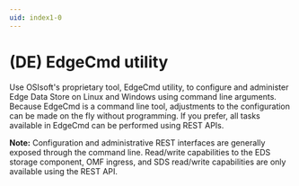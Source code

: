 ```yaml
---
uid: index1-0
---
```


# (DE) EdgeCmd utility

Use OSIsoft's proprietary tool, EdgeCmd utility, to configure and administer Edge Data Store on Linux and Windows using command line arguments. Because EdgeCmd is a command line tool, adjustments to the configuration can be made on the fly without programming. If you prefer, all tasks available in EdgeCmd can be performed using REST APIs. 

**Note:** Configuration and administrative REST interfaces are generally exposed through the command line. Read/write capabilities to the EDS storage component, OMF ingress, and SDS read/write capabilities are only available using the REST API.

<!--
# (DE) EdgeCmd utility

=======

- [EdgeCmd utility](xref:EdgecmdUtility1-0)
- [Installation](xref:Installation1-0)
  - [Access EdgeCmd utility](xref:AccessEdgeCmdUtility1-0)
- [Configuration](xref:Configuration1-0)
  - [Configure Edge Data Store](xref:ConfigureEdgeDataStore1-0)
  - [Configure Edge Data Store component](xref:ConfigureEdgeDataStoreComponent1-0)
  - [Configure port](xref:ConfigurePort1-0)
  - [Delete configuration](xref:DeleteConfiguration1-0)
- [Reference](xref:Reference1-0)
  - [Retrieve EdgeCmd utility help](xref:RetrieveEdgeCmdUtilityHelp1-0)
  - [Retrieve existing configuration](xref:RetrieveExistingConfiguration1-0)
  - [EdgeCmd commands](xref:EdgeCmdCommands1-0)
-->
